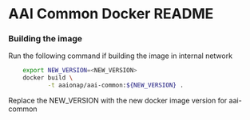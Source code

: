 # AAI Common Docker README

### Building the image

Run the following command if building the image in internal network

```bash
    export NEW_VERSION=<NEW_VERSION>
    docker build \
           -t aaionap/aai-common:${NEW_VERSION} .
```

Replace the NEW\_VERSION with the new docker image version for aai-common
